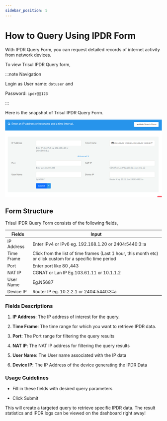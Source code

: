 ```yaml
---
sidebar_position: 5
---
```


# How to Query Using IPDR Form

With IPDR Query Form, you can request detailed records of internet activity from network devices. 

To view Trisul IPDR Query form,

:::note Navigation

Login as User name: `dotuser` and

Password: `ipdr@@123`

:::

Here is the snapshot of Trisul IPDR Query Form.

![](images/ipdrqueryform.png)

## Form Structure

Trisul IPDR Query Form consists of the following fields,

| Fields     | Input                                                                                                       |
| ---------- | ----------------------------------------------------------------------------------------------------------- |
| IP Address | Enter IPv4 or IPv6 eg. 192.168.1.20 or 2404:5440:3::a                                                       |
| Time Frame | Click from the list of time frames (Last 1 hour, this month etc) or click custom for a specific time period |
| Port       | Enter port like 80 ,443                                                                                     |
| NAT IP     | CGNAT or Lan IP Eg.103.61.11 or 10.1.1.2                                                                    |
| User Name  | Eg.N5687                                                                                                    |
| Device IP  | Router IP eg. 10.2.2.1 or 2404:5440:3::a                                                                    |

### Fields Descriptions

1. **IP Address**: The IP address of interest for the query.

2. **Time Frame**: The time range for which you want to retrieve IPDR data.

3. **Port**: The Port range for filtering the query results

4. **NAT IP**: The NAT IP address for filtering the query results

5. **User Name**: The User name associated with the IP data

6. **Device IP**: The IP Address of the device generating the IPDR Data

### Usage Guidelines

- Fill in these fields with desired query parameters

- Click Submit 

This will create a targeted query to retrieve specific IPDR data. The result statistics and IPDR logs can be viewed on the dashboard right away!
